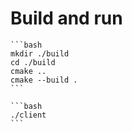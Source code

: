 # Build and run
    ```bash
    mkdir ./build
    cd ./build
    cmake ..
    cmake --build .
    ```

    ```bash
    ./client
    ```
